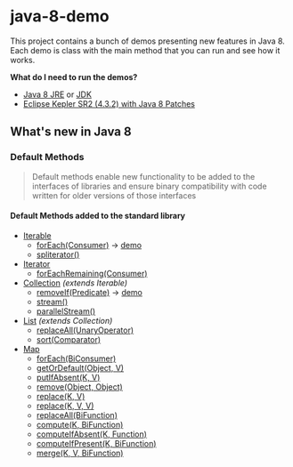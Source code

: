 java-8-demo
===========

This project contains a bunch of demos presenting new features in Java 8. Each demo is class with the main method that you can run and see how it works.

**What do I need to run the demos?**

 - [Java 8 JRE](http://www.oracle.com/technetwork/java/javase/downloads/jre8-downloads-2133155.html) or [JDK](http://www.oracle.com/technetwork/java/javase/downloads/jdk8-downloads-2133151.html)
 - [Eclipse Kepler SR2 (4.3.2) with Java 8 Patches](http://www.eclipse.org/downloads/index-java8.php)


## What's new in Java 8 ##

### Default Methods ###

> Default methods enable new functionality to be added to the interfaces of libraries and ensure binary compatibility with code written for older versions of those interfaces

#### Default Methods added to the standard library ####
 - [Iterable](http://docs.oracle.com/javase/8/docs/api/java/lang/Iterable.html)
   - [forEach(Consumer)](http://docs.oracle.com/javase/8/docs/api/java/lang/Iterable.html#forEach-java.util.function.Consumer-) → [demo](/src/pl/luwi/java8/demo/StreamFilterDemo.java#L23)
   - [spliterator()](http://docs.oracle.com/javase/8/docs/api/java/lang/Iterable.html#spliterator--)
 - [Iterator](http://docs.oracle.com/javase/8/docs/api/java/util/Iterator.html)
   - [forEachRemaining(Consumer)](http://docs.oracle.com/javase/8/docs/api/java/util/Iterator.html#forEachRemaining-java.util.function.Consumer-)
 - [Collection](http://docs.oracle.com/javase/8/docs/api/java/util/Collection.html) *(extends Iterable)*
   - [removeIf(Predicate)](http://docs.oracle.com/javase/8/docs/api/java/util/Collection.html#removeIf-java.util.function.Predicate-) → [demo](/src/pl/luwi/java8/demo/ListRemoveIfDemo.java#L24)
   - [stream()](http://docs.oracle.com/javase/8/docs/api/java/util/Collection.html#stream--)
   - [parallelStream()](http://docs.oracle.com/javase/8/docs/api/java/util/Collection.html#parallelStream--)
 - [List](http://docs.oracle.com/javase/8/docs/api/java/util/List.html) *(extends Collection)*
   - [replaceAll(UnaryOperator)](http://docs.oracle.com/javase/8/docs/api/java/util/List.html#replaceAll-java.util.function.UnaryOperator-)   
   - [sort(Comparator)](http://docs.oracle.com/javase/8/docs/api/java/util/List.html#sort-java.util.Comparator-)
 - [Map](http://docs.oracle.com/javase/8/docs/api/java/util/Map.html)
   - [forEach(BiConsumer)](http://docs.oracle.com/javase/8/docs/api/java/util/Map.html#forEach-java.util.function.BiConsumer-)
   - [getOrDefault(Object, V)](http://docs.oracle.com/javase/8/docs/api/java/util/Map.html#getOrDefault-java.lang.Object-V-)
   - [putIfAbsent(K, V)](http://docs.oracle.com/javase/8/docs/api/java/util/Map.html#putIfAbsent-K-V-)
   - [remove(Object, Object)](http://docs.oracle.com/javase/8/docs/api/java/util/Map.html#remove-java.lang.Object-java.lang.Object-)
   - [replace(K, V)](http://docs.oracle.com/javase/8/docs/api/java/util/Map.html#replace-K-V-)
   - [replace(K, V, V)](http://docs.oracle.com/javase/8/docs/api/java/util/Map.html#replace-K-V-V-)
   - [replaceAll(BiFunction)](http://docs.oracle.com/javase/8/docs/api/java/util/Map.html#replaceAll-java.util.function.BiFunction-)
   - [compute(K, BiFunction)](http://docs.oracle.com/javase/8/docs/api/java/util/Map.html#compute-K-java.util.function.BiFunction-)
   - [computeIfAbsent(K, Function)](http://docs.oracle.com/javase/8/docs/api/java/util/Map.html#computeIfAbsent-K-java.util.function.Function-)
   - [computeIfPresent(K, BiFunction)](http://docs.oracle.com/javase/8/docs/api/java/util/Map.html#computeIfPresent-K-java.util.function.BiFunction-)
   - [merge(K, V, BiFunction)](http://docs.oracle.com/javase/8/docs/api/java/util/Map.html#merge-K-V-java.util.function.BiFunction-)

 
